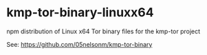 # kmp-tor-binary-linuxx64

npm distribution of Linux x64 Tor binary files for the kmp-tor project

See: https://github.com/05nelsonm/kmp-tor-binary
